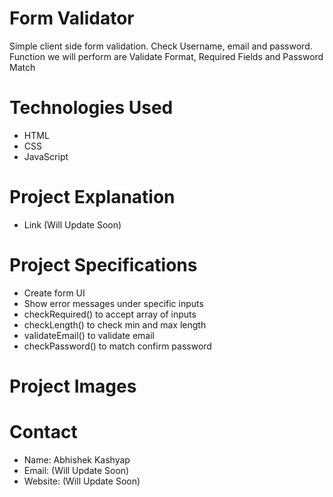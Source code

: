 # Form Validator
Simple client side form validation. Check Username, email and password. Function we will perform are Validate Format, Required Fields and Password Match

# Technologies Used
- HTML
- CSS
- JavaScript

# Project Explanation
- Link (Will Update Soon)

# Project Specifications
- Create form UI
- Show error messages under specific inputs
- checkRequired() to accept array of inputs
- checkLength() to check min and max length
- validateEmail() to validate email
- checkPassword() to match confirm password

# Project Images


# Contact
- Name: Abhishek Kashyap
- Email: (Will Update Soon)
- Website: (Will Update Soon)



